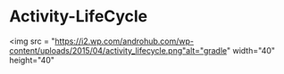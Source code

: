 # Activity-LifeCycle
 <a target="_blank"> <img src = "https://i2.wp.com/androhub.com/wp-content/uploads/2015/04/activity_lifecycle.png"alt="gradle" width="40" height="40"</a>
